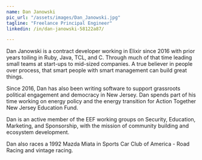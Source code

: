 ```yaml
---
name: Dan Janowski
pic_url: "/assets/images/Dan_Janowski.jpg"
tagline: "Freelance Principal Engineer"
linkedin: /in/dan-janowski-58122a87/

---
```

Dan Janowski is a contract developer working in Elixir since 2016 with prior years toiling in Ruby, Java, TCL, and C. Through much of that time leading small teams at start-ups to mid-sized companies. A true believer in people over process, that smart people with smart management can build great things.

Since 2016, Dan has also been writing software to support grassroots political engagement and democracy in New Jersey. Dan spends part of his time working on energy policy and the energy transition for Action Together New Jersey Education Fund.

Dan is an active member of the EEF working groups on Security, Education, Marketing, and Sponsorship, with the mission of community building and ecosystem development.

Dan also races a 1992 Mazda Miata in Sports Car Club of America - Road Racing and vintage racing.